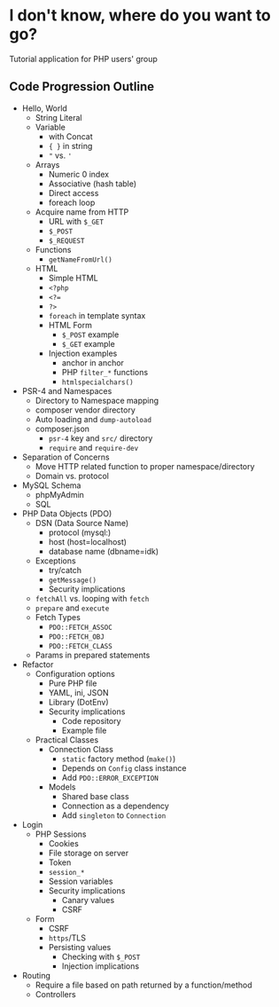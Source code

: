 # I don't know, where do you want to go?
Tutorial application for PHP users' group

## Code Progression Outline
- Hello, World
    - String Literal
    - Variable
        - with Concat
        - `{ }` in string
        - `"` vs. `'`
    - Arrays
        - Numeric 0 index
        - Associative (hash table)
        - Direct access
        - foreach loop
    - Acquire name from HTTP
        - URL with `$_GET`
        - `$_POST`
        - `$_REQUEST`
    - Functions
        - `getNameFromUrl()`
    - HTML
        - Simple HTML
        - `<?php`
        - `<?=`
        - `?>`
        - `foreach` in template syntax
        - HTML Form
            - `$_POST` example
            - `$_GET` example
        - Injection examples
            - anchor in anchor
            - PHP `filter_*` functions
            - `htmlspecialchars()`
- PSR-4 and Namespaces
    - Directory to Namespace mapping
    - composer vendor directory
    - Auto loading and `dump-autoload`
    - composer.json
        - `psr-4` key and `src/` directory
        - `require` and `require-dev`
- Separation of Concerns
    - Move HTTP related function to proper namespace/directory
    - Domain vs. protocol
- MySQL Schema
    - phpMyAdmin
    - SQL
- PHP Data Objects (PDO)
    - DSN (Data Source Name)
        - protocol (mysql:)
        - host (host=localhost)
        - database name (dbname=idk)
    - Exceptions
        - try/catch
        - `getMessage()`
        - Security implications
    - `fetchAll` vs. looping with `fetch`
    - `prepare` and `execute`
    - Fetch Types
        - `PDO::FETCH_ASSOC`
        - `PDO::FETCH_OBJ`
        - `PDO::FETCH_CLASS`
    - Params in prepared statements
- Refactor
    - Configuration options
        - Pure PHP file
        - YAML, ini, JSON
        - Library (DotEnv)
        - Security implications
            - Code repository
            - Example file
    - Practical Classes
        - Connection Class
            - `static` factory method (`make()`)
            - Depends on `Config` class instance
            - Add `PDO::ERROR_EXCEPTION`
        - Models
            - Shared base class
            - Connection as a dependency
            - Add `singleton` to `Connection`
- Login
    - PHP Sessions
        - Cookies
        - File storage on server
        - Token
        - `session_*`
        - Session variables
        - Security implications
            - Canary values
            - CSRF
    - Form
        - CSRF
        - `https`/TLS
        - Persisting values
            - Checking with `$_POST`
            - Injection implications
- Routing
    - Require a file based on path returned by a function/method
    - Controllers